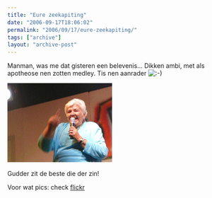 ```yaml
---
title: "Eure zeekapiting"
date: "2006-09-17T18:06:02"
permalink: "2006/09/17/eure-zeekapiting/"
tags: ["archive"]
layout: "archive-post"
---
```

Manman, was me dat gisteren een belevenis… Dikken ambi, met als apotheose nen zotten medley. Tis nen aanrader ![:-)](http://www.donebysimon.be/blog/wp-includes/images/smilies/icon_smile.gif)

![lucy loes](/images/blog/2006/09/lucy.gif)

Gudder zit de beste die der zin!

Voor wat pics: check [flickr](http://www.flickr.com/photos/simonvanherweghe/sets/72157594279505835/ "http://www.flickr.com/photos/simonvanherweghe/sets/72157594279505835/")
